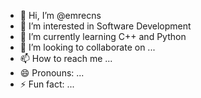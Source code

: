 - 👋 Hi, I’m @emrecns 
- 👀 I’m interested in Software Development
- 🌱 I’m currently learning C++ and Python
- 💞️ I’m looking to collaborate on ...
- 📫 How to reach me ...
- 😄 Pronouns: ...
- ⚡ Fun fact: ...

<!---
emrecns/emrecns is a ✨ special ✨ repository because its `README.md` (this file) appears on your GitHub profile.
You can click the Preview link to take a look at your changes.
--->

